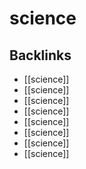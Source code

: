 # science



<a id="orgf1aa99d"></a>

## Backlinks

-   [[science]]
-   [[science]]
-   [[science]]
-   [[science]]
-   [[science]]
-   [[science]]
-   [[science]]
-   [[science]]
